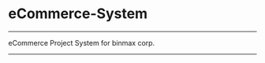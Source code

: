 # eCommerce-System


*************************
eCommerce Project System for binmax corp.
*************************


